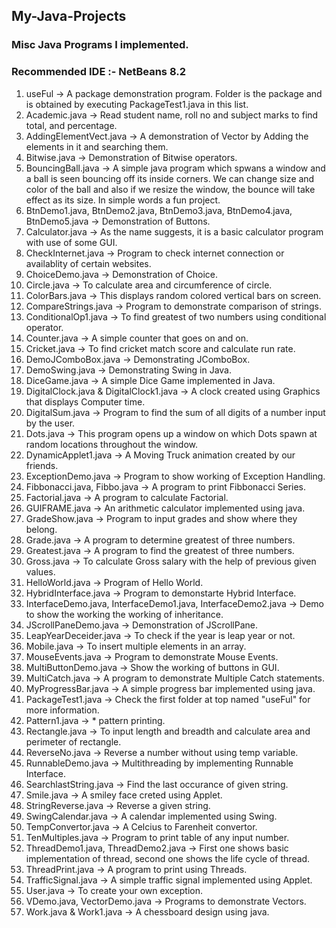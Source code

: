 ## My-Java-Projects
### Misc Java Programs I implemented. <br>
### Recommended IDE :- NetBeans 8.2
1) useFul -> A package demonstration program. Folder is the package and is obtained by executing PackageTest1.java in this list.
2) Academic.java -> Read student name, roll no and subject marks to find total, and percentage.
3) AddingElementVect.java -> A demonstration of Vector by Adding the elements in it and searching them.
4) Bitwise.java -> Demonstration of Bitwise operators.
5) BouncingBall.java -> A simple java program which spwans a window and a ball is seen bouncing off its inside corners. We can change size and color of the ball and also if we resize the window, the bounce will take effect as its size. In simple words a fun project.
6) BtnDemo1.java, BtnDemo2.java, BtnDemo3.java, BtnDemo4.java, BtnDemo5.java -> Demonstration of Buttons.
7) Calculator.java -> As the name suggests, it is a basic calculator program with use of some GUI.
8) CheckInternet.java -> Program to check internet connection or availablity of certain websites.
9) ChoiceDemo.java -> Demonstration of Choice.
10) Circle.java -> To calculate area and circumference of circle.
11) ColorBars.java -> This displays random colored vertical bars on screen.
12) CompareStrings.java -> Program to demonstrate comparison of strings.
13) ConditionalOp1.java -> To find greatest of two numbers using conditional operator.
14) Counter.java -> A simple counter that goes on and on.
15) Cricket.java -> To find cricket match score and calculate run rate.
16) DemoJComboBox.java -> Demonstrating JComboBox.
17) DemoSwing.java -> Demonstrating Swing in Java.
18) DiceGame.java -> A simple Dice Game implemented in Java.
19) DigitalClock.java & DigitalClock1.java -> A clock created using Graphics that displays Computer time.
20) DigitalSum.java -> Program to find the sum of all digits of a number input by the user.
21) Dots.java -> This program opens up a window on which Dots spawn at random locations throughout the window.
22) DynamicApplet1.java -> A Moving Truck animation created by our friends.
23) ExceptionDemo.java -> Program to show working of Exception Handling.
24) Fibbonacci.java, Fibbo.java -> A program to print Fibbonacci Series.
25) Factorial.java -> A program to calculate Factorial.
26) GUIFRAME.java -> An arithmetic calculator implemented using java.
27) GradeShow.java -> Program to input grades and show where they belong.
28) Grade.java -> A program to determine greatest of three numbers.
29) Greatest.java -> A program to find the greatest of three numbers.
30) Gross.java -> To calculate Gross salary with the help of previous given values.
31) HelloWorld.java -> Program of Hello World.
32) HybridInterface.java -> Program to demonstarte Hybrid Interface.
33) InterfaceDemo.java, InterfaceDemo1.java, InterfaceDemo2.java -> Demo to show the working the working of inheritance.
34) JScrollPaneDemo.java -> Demonstration of JScrollPane.
35) LeapYearDeceider.java -> To check if the year is leap year or not.
36) Mobile.java -> To insert multiple elements in an array.
37) MouseEvents.java -> Program to demonstrate Mouse Events.
38) MultiButtonDemo.java -> Show the working of buttons in GUI.
39) MultiCatch.java -> A program to demonstrate Multiple Catch statements.
40) MyProgressBar.java -> A simple progress bar implemented using java.
41) PackageTest1.java -> Check the first folder at top named "useFul" for more information.
42) Pattern1.java -> * pattern printing.
43) Rectangle.java -> To input length and breadth and calculate area and perimeter of rectangle.
44) ReverseNo.java -> Reverse a number without using temp variable.
45) RunnableDemo.java -> Multithreading by implementing Runnable Interface.
46) SearchlastString.java -> Find the last occurance of given string.
47) Smile.java -> A smiley face creted using Applet.
48) StringReverse.java -> Reverse a given string.
49) SwingCalendar.java -> A calendar implemented using Swing.
50) TempConvertor.java -> A Celcius to Farenheit convertor.
51) TenMultiples.java -> Program to print table of any input number.
52) ThreadDemo1.java, ThreadDemo2.java -> First one shows basic implementation of thread, second one shows the life cycle of thread.
53) ThreadPrint.java -> A program to print using Threads.
54) TrafficSignal.java -> A simple traffic signal implemented using Applet.
55) User.java -> To create your own exception.
56) VDemo.java, VectorDemo.java -> Programs to demonstrate Vectors.
57) Work.java & Work1.java -> A chessboard design using java.
